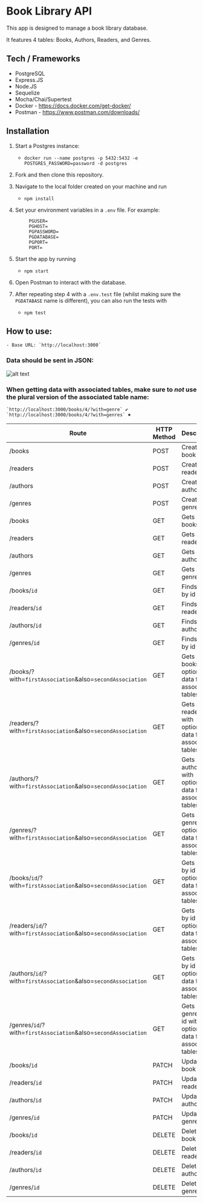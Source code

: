 # Book Library API

This app is designed to manage a book library database.

It features 4 tables: Books, Authors, Readers, and Genres.

## Tech / Frameworks

- PostgreSQL
- Express.JS
- Node.JS
- Sequelize
- Mocha/Chai/Supertest
- Docker - https://docs.docker.com/get-docker/
- Postman - https://www.postman.com/downloads/

## Installation

1. Start a Postgres instance:

   - `docker run --name postgres -p 5432:5432 -e POSTGRES_PASSWORD=password -d postgres`

2. Fork and then clone this repository.

3. Navigate to the local folder created on your machine and run

   - `npm install`

4. Set your environment variables in a `.env` file. For example:
   
            PGUSER=
            PGHOST=
            PGPASSWORD=
            PGDATABASE=
            PGPORT=
            PORT=

5. Start the app by running

   - `npm start`

6. Open Postman to interact with the database.

7. After repeating step 4 with a `.env.test` file (whilst making sure the `PGDATABASE` name is different), you can also run the tests with

    - `npm test`

## How to use:

    - Base URL: `http://localhost:3000`

### Data should be sent in JSON:

![alt text](./images/Screenshot%202023-06-01%20at%2016.08.14.png)

### When getting data with associated tables, make sure to _not_ use the plural version of the associated table name:

    `http://localhost:3000/books/4/?with=genre` ✔︎
    `http://localhost:3000/books/4/?with=genres` ✖︎

| Route                                                           | HTTP Method | Description                                                |
| ----------------------------------------------------------------| ----------- | ---------------------------------------------------------- |
| /books                                                          | POST        | Creates a book                                             |
| /readers                                                        | POST        | Creates a reader                                           |
| /authors                                                        | POST        | Creates an author                                          |
| /genres                                                         | POST        | Creates a genre                                            |
| /books                                                          | GET         | Gets all books                                             |
| /readers                                                        | GET         | Gets all readers                                           |
| /authors                                                        | GET         | Gets all authors                                           |
| /genres                                                         | GET         | Gets all genres                                            |
| /books/`id`                                                     | GET         | Finds book by id                                           |
| /readers/`id`                                                   | GET         | Finds reader by id                                         |
| /authors/`id`                                                   | GET         | Finds author by id                                         |
| /genres/`id`                                                    | GET         | Finds genre by id                                          |
| /books/?with=`firstAssociation`&also=`secondAssociation`        | GET         | Gets all books with optional data from associated tables   |
| /readers/?with=`firstAssociation`&also=`secondAssociation`      | GET         | Gets all readers with optional data from associated tables |
| /authors/?with=`firstAssociation`&also=`secondAssociation`      | GET         | Gets all authors with optional data from associated tables |
| /genres/?with=`firstAssociation`&also=`secondAssociation`       | GET         | Gets all genres with optional data from associated tables  |
| /books/`id`/?with=`firstAssociation`&also=`secondAssociation`   | GET         | Gets book by id with optional data from associated tables  |
| /readers/`id`/?with=`firstAssociation`&also=`secondAssociation` | GET         | Gets reader by id with optional data from associated tables|
| /authors/`id`/?with=`firstAssociation`&also=`secondAssociation` | GET         | Gets author by id with optional data from associated tables|
| /genres/`id`/?with=`firstAssociation`&also=`secondAssociation`  | GET         | Gets genres by id with optional data from associated tables|
| /books/`id`                                                     | PATCH       | Updates book                                               |
| /readers/`id`                                                   | PATCH       | Updates reader                                             |
| /authors/`id`                                                   | PATCH       | Updates author                                             |
| /genres/`id`                                                    | PATCH       | Updates genre                                              |
| /books/`id`                                                     | DELETE      | Deletes book                                               |
| /readers/`id`                                                   | DELETE      | Deletes reader                                             |
| /authors/`id`                                                   | DELETE      | Deletes author                                             |
| /genres/`id`                                                    | DELETE      | Deletes genre                                              |
